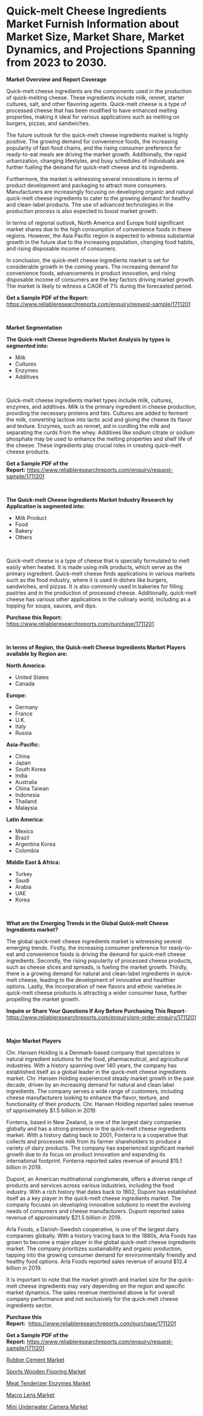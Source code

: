 <p><h1>Quick-melt Cheese Ingredients Market Furnish Information about Market Size, Market Share, Market Dynamics, and Projections Spanning from 2023 to 2030.</h1></p><p><strong>Market Overview and Report Coverage</strong></p>
<p><p>Quick-melt cheese ingredients are the components used in the production of quick-melting cheese. These ingredients include milk, rennet, starter cultures, salt, and other flavoring agents. Quick-melt cheese is a type of processed cheese that has been modified to have enhanced melting properties, making it ideal for various applications such as melting on burgers, pizzas, and sandwiches.</p><p>The future outlook for the quick-melt cheese ingredients market is highly positive. The growing demand for convenience foods, the increasing popularity of fast-food chains, and the rising consumer preference for ready-to-eat meals are driving the market growth. Additionally, the rapid urbanization, changing lifestyles, and busy schedules of individuals are further fueling the demand for quick-melt cheese and its ingredients.</p><p>Furthermore, the market is witnessing several innovations in terms of product development and packaging to attract more consumers. Manufacturers are increasingly focusing on developing organic and natural quick-melt cheese ingredients to cater to the growing demand for healthy and clean-label products. The use of advanced technologies in the production process is also expected to boost market growth.</p><p>In terms of regional outlook, North America and Europe hold significant market shares due to the high consumption of convenience foods in these regions. However, the Asia Pacific region is expected to witness substantial growth in the future due to the increasing population, changing food habits, and rising disposable income of consumers.</p><p>In conclusion, the quick-melt cheese ingredients market is set for considerable growth in the coming years. The increasing demand for convenience foods, advancements in product innovation, and rising disposable income of consumers are the key factors driving market growth. The market is likely to witness a CAGR of 7% during the forecasted period.</p></p>
<p><strong>Get a Sample PDF of the Report:</strong> <a href="https://www.reliableresearchreports.com/enquiry/request-sample/1711201">https://www.reliableresearchreports.com/enquiry/request-sample/1711201</a></p>
<p>&nbsp;</p>
<p><strong>Market Segmentation</strong></p>
<p><strong>The Quick-melt Cheese Ingredients Market Analysis by types is segmented into:</strong></p>
<p><ul><li>Milk</li><li>Cultures</li><li>Enzymes</li><li>Additives</li></ul></p>
<p>&nbsp;</p>
<p><p>Quick-melt cheese ingredients market types include milk, cultures, enzymes, and additives. Milk is the primary ingredient in cheese production, providing the necessary proteins and fats. Cultures are added to ferment the milk, converting lactose into lactic acid and giving the cheese its flavor and texture. Enzymes, such as rennet, aid in curdling the milk and separating the curds from the whey. Additives like sodium citrate or sodium phosphate may be used to enhance the melting properties and shelf life of the cheese. These ingredients play crucial roles in creating quick-melt cheese products.</p></p>
<p><strong>Get a Sample PDF of the Report:</strong>&nbsp;<a href="https://www.reliableresearchreports.com/enquiry/request-sample/1711201">https://www.reliableresearchreports.com/enquiry/request-sample/1711201</a></p>
<p>&nbsp;</p>
<p><strong>The Quick-melt Cheese Ingredients Market Industry Research by Application is segmented into:</strong></p>
<p><ul><li>Milk Product</li><li>Food</li><li>Bakery</li><li>Others</li></ul></p>
<p>&nbsp;</p>
<p><p>Quick-melt cheese is a type of cheese that is specially formulated to melt easily when heated. It is made using milk products, which serve as the primary ingredient. Quick-melt cheese finds applications in various markets such as the food industry, where it is used in dishes like burgers, sandwiches, and pizzas. It is also commonly used in bakeries for filling pastries and in the production of processed cheese. Additionally, quick-melt cheese has various other applications in the culinary world, including as a topping for soups, sauces, and dips.</p></p>
<p><strong>Purchase this Report:</strong>&nbsp; <a href="https://www.reliableresearchreports.com/purchase/1711201">https://www.reliableresearchreports.com/purchase/1711201</a></p>
<p>&nbsp;</p>
<p><strong>In terms of Region, the Quick-melt Cheese Ingredients Market Players available by Region are:</strong></p>
<p>
    <p> <strong> North America: </strong>
        <ul>
            <li>United States</li>
            <li>Canada</li>
        </ul>
        </p> 
    <p> <strong> Europe: </strong>
        <ul>
            <li>Germany</li>
            <li>France</li>
            <li>U.K.</li>
            <li>Italy</li>
            <li>Russia</li>
        </ul>
        </p> 
    <p> <strong> Asia-Pacific: </strong>
        <ul>
            <li>China</li>
            <li>Japan</li>
            <li>South Korea</li>
            <li>India</li>
            <li>Australia</li>
            <li>China Taiwan</li>
            <li>Indonesia</li>
            <li>Thailand</li>
            <li>Malaysia</li>
        </ul>
        </p> 
    <p> <strong> Latin America: </strong>
        <ul>
            <li>Mexico</li>
            <li>Brazil</li>
            <li>Argentina Korea</li>
            <li>Colombia</li>
        </ul>
        </p> 
    <p> <strong> Middle East & Africa: </strong>
        <ul>
            <li>Turkey</li>
            <li>Saudi</li>
            <li>Arabia</li>
            <li>UAE</li>
            <li>Korea</li>
        </ul>
    </p>
    </p>
<p>&nbsp;</p>
<p><strong>What are the Emerging Trends in the Global Quick-melt Cheese Ingredients market?</strong></p>
<p><p>The global quick-melt cheese ingredients market is witnessing several emerging trends. Firstly, the increasing consumer preference for ready-to-eat and convenience foods is driving the demand for quick-melt cheese ingredients. Secondly, the rising popularity of processed cheese products, such as cheese slices and spreads, is fueling the market growth. Thirdly, there is a growing demand for natural and clean-label ingredients in quick-melt cheese, leading to the development of innovative and healthier options. Lastly, the incorporation of new flavors and ethnic varieties in quick-melt cheese products is attracting a wider consumer base, further propelling the market growth.</p></p>
<p><strong>Inquire or Share Your Questions If Any Before Purchasing This Report</strong>- <a href="https://www.reliableresearchreports.com/enquiry/pre-order-enquiry/1711201">https://www.reliableresearchreports.com/enquiry/pre-order-enquiry/1711201</a></p>
<p>&nbsp;</p>
<p><strong>Major Market Players</strong></p>
<p><p>Chr. Hansen Holding is a Denmark-based company that specializes in natural ingredient solutions for the food, pharmaceutical, and agricultural industries. With a history spanning over 140 years, the company has established itself as a global leader in the quick-melt cheese ingredients market. Chr. Hansen Holding experienced steady market growth in the past decade, driven by an increasing demand for natural and clean label ingredients. The company serves a wide range of customers, including cheese manufacturers looking to enhance the flavor, texture, and functionality of their products. Chr. Hansen Holding reported sales revenue of approximately $1.5 billion in 2019.</p><p>Fonterra, based in New Zealand, is one of the largest dairy companies globally and has a strong presence in the quick-melt cheese ingredients market. With a history dating back to 2001, Fonterra is a cooperative that collects and processes milk from its farmer shareholders to produce a variety of dairy products. The company has experienced significant market growth due to its focus on product innovation and expanding its international footprint. Fonterra reported sales revenue of around $15.1 billion in 2019.</p><p>Dupont, an American multinational conglomerate, offers a diverse range of products and services across various industries, including the food industry. With a rich history that dates back to 1802, Dupont has established itself as a key player in the quick-melt cheese ingredients market. The company focuses on developing innovative solutions to meet the evolving needs of consumers and cheese manufacturers. Dupont reported sales revenue of approximately $21.5 billion in 2019.</p><p>Arla Foods, a Danish-Swedish cooperative, is one of the largest dairy companies globally. With a history tracing back to the 1880s, Arla Foods has grown to become a major player in the global quick-melt cheese ingredients market. The company prioritizes sustainability and organic production, tapping into the growing consumer demand for environmentally friendly and healthy food options. Arla Foods reported sales revenue of around $12.4 billion in 2019.</p><p>It is important to note that the market growth and market size for the quick-melt cheese ingredients may vary depending on the region and specific market dynamics. The sales revenue mentioned above is for overall company performance and not exclusively for the quick-melt cheese ingredients sector.</p></p>
<p><strong>Purchase this Report:</strong>&nbsp;&nbsp;<a href="https://www.reliableresearchreports.com/purchase/1711201">https://www.reliableresearchreports.com/purchase/1711201</a></p>
<p></p>
<p><strong>Get a Sample PDF of the Report:</strong>&nbsp;<a href="https://www.reliableresearchreports.com/enquiry/request-sample/1711201">https://www.reliableresearchreports.com/enquiry/request-sample/1711201</a></p>
<p><p><a href="https://www.linkedin.com/pulse/rubber-cement-market-size-share-amp-trends-analysis-report-4ubfe/">Rubber Cement Market</a></p><p><a href="https://www.linkedin.com/pulse/sports-wooden-flooring-market-size-share-amp-trends-analysis-12t4e/">Sports Wooden Flooring Market</a></p><p><a href="https://www.linkedin.com/pulse/meat-tenderizer-enzymes-market-research-report-unlocks-rhxqe/">Meat Tenderizer Enzymes Market</a></p><p><a href="https://medium.com/@paulmcglynn6456/macro-lens-nbsp-market-focuses-on-market-share-size-and-projected-forecast-till-2030-2b45e46fed54">Macro Lens Market</a></p><p><a href="https://medium.com/@bethelokon998/mini-underwater-camera-nbsp-market-focuses-on-market-share-size-and-projected-forecast-till-2030-1c86c4fefb2c">Mini Underwater Camera Market</a></p></p>